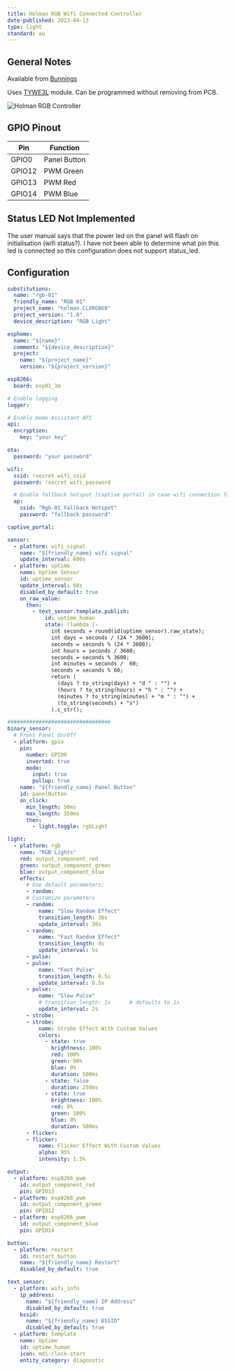 ```yaml
---
title: Holman RGB Wifi Connected Controller
date-published: 2023-04-13
type: light
standard: au
---
```


## General Notes

Available from [Bunnings](https://www.bunnings.com.au/holman-rgb-wi-fi-garden-light-controller_p0189462)

Uses [TYWE3L](https://developer.tuya.com/en/docs/iot/wifie3lpinmodule?id=K9605uj1ar87n) module.
Can be programmed without removing from PCB.

![Holman RGB Controller](holman_rgb_controller.png "RGB Controller")

## GPIO Pinout

| Pin    | Function                  |
| ------ | ------------------------- |
| GPIO0  |  Panel Button             |
| GPIO12 |  PWM Green                |
| GPIO13 |  PWM Red                  |
| GPIO14 |  PWM Blue                 |

## Status LED Not Implemented

The user manual says that the power led on the panel will flash on initialisation (wifi status?). I have not been able to determine what pin this led is connected so this configuration does not support status_led.

## Configuration

```yaml
substitutions:
  name: "rgb-01"
  friendly_name: "RGB 01"
  project_name: "holman.CLXRGB60"
  project_version: "1.0"
  device_description: "RGB Light"

esphome:
  name: "${name}"
  comment: "${device_description}"
  project:
    name: "${project_name}"
    version: "${project_version}"

esp8266:
  board: esp01_1m

# Enable logging
logger:

# Enable Home Assistant API
api:
  encryption:
    key: "your key"

ota:
  password: "your password"

wifi:
  ssid: !secret wifi_ssid
  password: !secret wifi_password

  # Enable fallback hotspot (captive portal) in case wifi connection fails
  ap:
    ssid: "Rgb-01 Fallback Hotspot"
    password: "fallback password"

captive_portal:

sensor:
  - platform: wifi_signal
    name: "${friendly_name} wifi signal"
    update_interval: 600s
  - platform: uptime
    name: Uptime Sensor
    id: uptime_sensor
    update_interval: 60s
    disabled_by_default: true
    on_raw_value:
      then:
        - text_sensor.template.publish:
            id: uptime_human
            state: !lambda |-
              int seconds = round(id(uptime_sensor).raw_state);
              int days = seconds / (24 * 3600);
              seconds = seconds % (24 * 3600);
              int hours = seconds / 3600;
              seconds = seconds % 3600;
              int minutes = seconds /  60;
              seconds = seconds % 60;
              return (
                (days ? to_string(days) + "d " : "") +
                (hours ? to_string(hours) + "h " : "") +
                (minutes ? to_string(minutes) + "m " : "") +
                (to_string(seconds) + "s")
              ).c_str();

#################################
binary_sensor:
  # Front Panel On/Off
  - platform: gpio
    pin:
      number: GPIO0
      inverted: true
      mode:
        input: true
        pullup: true
    name: "${friendly_name} Panel Button"
    id: panelButton
    on_click:
      min_length: 50ms
      max_length: 350ms
      then:
        - light.toggle: rgbLight

light:
  - platform: rgb
    name: "RGB Lights"
    red: output_component_red
    green: output_component_green
    blue: output_component_blue
    effects:
      # Use default parameters:
      - random:
      # Customize parameters
      - random:
          name: "Slow Random Effect"
          transition_length: 30s
          update_interval: 30s
      - random:
          name: "Fast Random Effect"
          transition_length: 4s
          update_interval: 5s
      - pulse:
      - pulse:
          name: "Fast Pulse"
          transition_length: 0.5s
          update_interval: 0.5s
      - pulse:
          name: "Slow Pulse"
          # transition_length: 1s      # defaults to 1s
          update_interval: 2s
      - strobe:
      - strobe:
          name: Strobe Effect With Custom Values
          colors:
            - state: true
              brightness: 100%
              red: 100%
              green: 90%
              blue: 0%
              duration: 500ms
            - state: false
              duration: 250ms
            - state: true
              brightness: 100%
              red: 0%
              green: 100%
              blue: 0%
              duration: 500ms
      - flicker:
      - flicker:
          name: Flicker Effect With Custom Values
          alpha: 95%
          intensity: 1.5%

output:
  - platform: esp8266_pwm
    id: output_component_red
    pin: GPIO13
  - platform: esp8266_pwm
    id: output_component_green
    pin: GPIO12
  - platform: esp8266_pwm
    id: output_component_blue
    pin: GPIO14

button:
  - platform: restart
    id: restart_button
    name: "${friendly_name} Restart"
    disabled_by_default: true

text_sensor:
  - platform: wifi_info
    ip_address:
      name: "${friendly_name} IP Address"
      disabled_by_default: true
    bssid:
      name: "${friendly_name} BSSID"
      disabled_by_default: true
  - platform: template
    name: Uptime
    id: uptime_human
    icon: mdi:clock-start
    entity_category: diagnostic
```
